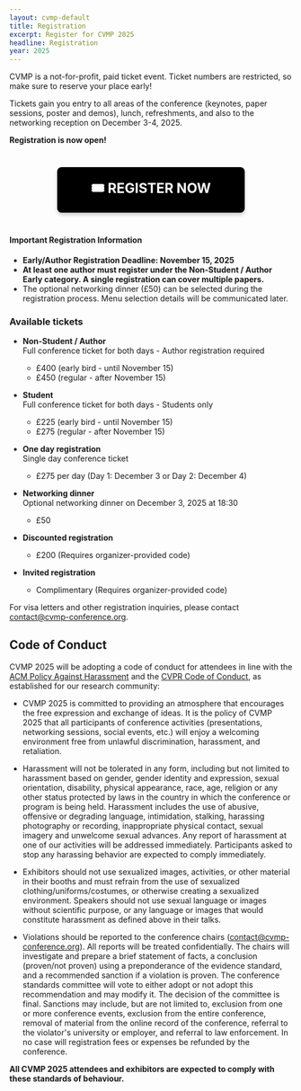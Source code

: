 ```yaml
---
layout: cvmp-default
title: Registration
excerpt: Register for CVMP 2025
headline: Registration
year: 2025
---
```


CVMP is a not-for-profit, paid ticket event.
Ticket numbers are restricted, so make sure to reserve your place early!

Tickets gain you entry to all areas of the conference (keynotes, paper sessions, poster and demos), lunch, refreshments, and also to the networking reception on December 3-4, 2025.

**Registration is now open!**

<div style="text-align: center; margin: 40px 0;">
  <a href="https://store.surrey.ac.uk/conferences-and-events/feps-faculty-of-engineering-physical-sciences/cvssp/22nd-acm-siggraph-european-conference-on-visual-media-production-cvmp-2025" 
     style="display: inline-block; padding: 20px 60px; font-size: 24px; font-weight: bold; color: white; background-color: #000000; text-decoration: none; border-radius: 8px; box-shadow: 0 4px 6px rgba(0,0,0,0.2); transition: all 0.3s ease;"
     onmouseover="this.style.backgroundColor='#1C1C1C'; this.style.transform='translateY(-2px)'; this.style.boxShadow='0 6px 12px rgba(0,0,0,0.3)';"
     onmouseout="this.style.backgroundColor='#000000'; this.style.transform='translateY(0)'; this.style.boxShadow='0 4px 6px rgba(0,0,0,0.2)';">
    🎟️ REGISTER NOW
  </a>
</div>
<div class="panel panel-warning">
<div class="panel-heading">
<h4>Important Registration Information</h4>
</div>
<div class="panel-body">
<ul>
<li><strong>Early/Author Registration Deadline: November 15, 2025</strong></li>
<li><strong>At least one author must register under the Non-Student / Author Early category. A single registration can cover multiple papers.</strong></li>
<li>The optional networking dinner (£50) can be selected during the registration process. Menu selection details will be communicated later.</li>
</ul>
</div>
</div>


### Available tickets

- **Non-Student / Author**  
Full conference ticket for both days - <span class="label label-danger">Author registration required</span>
  * £400 (early bird - until November 15)
  * £450 (regular - after November 15)

- **Student**  
Full conference ticket for both days - <span class="label label-info">Students only</span>
  * £225 (early bird - until November 15)
  * £275 (regular - after November 15)

- **One day registration**  
Single day conference ticket
  * £275 per day (Day 1: December 3 or Day 2: December 4)

- **Networking dinner**  
Optional networking dinner on December 3, 2025 at 18:30
  * £50

- **Discounted registration**  
  * £200 (Requires organizer-provided code)

- **Invited registration**  
  * Complimentary (Requires organizer-provided code)

For visa letters and other registration inquiries, please contact [contact@cvmp-conference.org](mailto:contact@cvmp-conference.org).

## Code of Conduct

CVMP 2025 will be adopting a code of conduct for attendees in line with the [ACM Policy Against Harassment](https://www.acm.org/about-acm/policy-against-harassment) and the [CVPR Code of Conduct](https://cvpr2022.thecvf.com/node/27), as established for our research community:

* CVMP 2025 is committed to providing an atmosphere that encourages the free expression and exchange of ideas. It is the policy of CVMP 2025 that all participants of conference activities (presentations, networking sessions, social events, etc.) will enjoy a welcoming environment free from unlawful discrimination, harassment, and retaliation.

* Harassment will not be tolerated in any form, including but not limited to harassment based on gender, gender identity and expression, sexual orientation, disability, physical appearance, race, age, religion or any other status protected by laws in the country in which the conference or program is being held. Harassment includes the use of abusive, offensive or degrading language, intimidation, stalking, harassing photography or recording, inappropriate physical contact, sexual imagery and unwelcome sexual advances. Any report of harassment at one of our activities will be addressed immediately. Participants asked to stop any harassing behavior are expected to comply immediately.

* Exhibitors should not use sexualized images, activities, or other material in their booths and must refrain from the use of sexualized clothing/uniforms/costumes, or otherwise creating a sexualized environment. Speakers should not use sexual language or images without scientific purpose, or any language or images that would constitute harassment as defined above in their talks.

* Violations should be reported to the conference chairs ([contact@cvmp-conference.org](mailto:contact@cvmp-conference.org)). All reports will be treated confidentially. The chairs will investigate and prepare a brief statement of facts, a conclusion (proven/not proven) using a preponderance of the evidence standard, and a recommended sanction if a violation is proven. The conference standards committee will vote to either adopt or not adopt this recommendation and may modify it. The decision of the committee is final. Sanctions may include, but are not limited to, exclusion from one or more conference events, exclusion from the entire conference, removal of material from the online record of the conference, referral to the violator's university or employer, and referral to law enforcement. In no case will registration fees or expenses be refunded by the conference.

**All CVMP 2025 attendees and exhibitors are expected to comply with these standards of behaviour.**